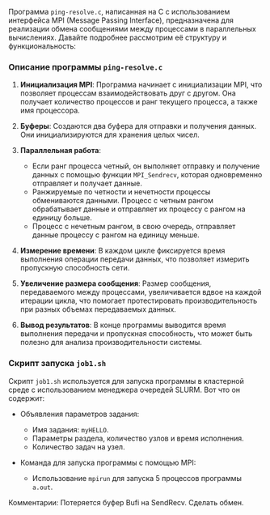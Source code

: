Программа `ping-resolve.c`, написанная на C с использованием интерфейса MPI (Message Passing Interface), предназначена для реализации обмена сообщениями между процессами в параллельных вычислениях. Давайте подробнее рассмотрим её структуру и функциональность:

### Описание программы `ping-resolve.c`

1. **Инициализация MPI**:
   Программа начинает с инициализации MPI, что позволяет процессам взаимодействовать друг с другом. Она получает количество процессов и ранг текущего процесса, а также имя процессора.

2. **Буферы**:
   Создаются два буфера для отправки и получения данных. Они инициализируются для хранения целых чисел.

3. **Параллельная работа**:
   - Если ранг процесса четный, он выполняет отправку и получение данных с помощью функции `MPI_Sendrecv`, которая одновременно отправляет и получает данные.
   - Ранжируемые по четности и нечетности процессы обмениваются данными. Процесс с четным рангом обрабатывает данные и отправляет их процессу с рангом на единицу больше.
   - Процесс с нечетным рангом, в свою очередь, отправляет данные процессу с рангом на единицу меньше.

4. **Измерение времени**:
   В каждом цикле фиксируется время выполнения операции передачи данных, что позволяет измерить пропускную способность сети.

5. **Увеличение размера сообщения**:
   Размер сообщения, передаваемого между процессами, увеличивается вдвое на каждой итерации цикла, что помогает протестировать производительность при разных объемах передаваемых данных.

6. **Вывод результатов**:
   В конце программы выводится время выполнения передачи и пропускная способность, что может быть полезно для анализа производительности системы.

### Скрипт запуска `job1.sh`

Скрипт `job1.sh` используется для запуска программы в кластерной среде с использованием менеджера очередей SLURM. Вот что он содержит:

- Объявления параметров задания:
  - Имя задания: `myHELLO`.
  - Параметры раздела, количество узлов и время исполнения.
  - Количество задач на узел.

- Команда для запуска программы с помощью MPI:
  - Использование `mpirun` для запуска 5 процессов программы `a.out`.




Комментарии:
Потеряется буфер Bufi на SendRecv. Сделать обмен.